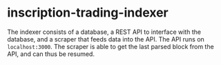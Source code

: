 # inscription-trading-indexer

The indexer consists of a database, a REST API to interface with the database, and a scraper that feeds data into the API. The API runs on `localhost:3000`. The scraper is able to get the last parsed block from the API, and can thus be resumed.

